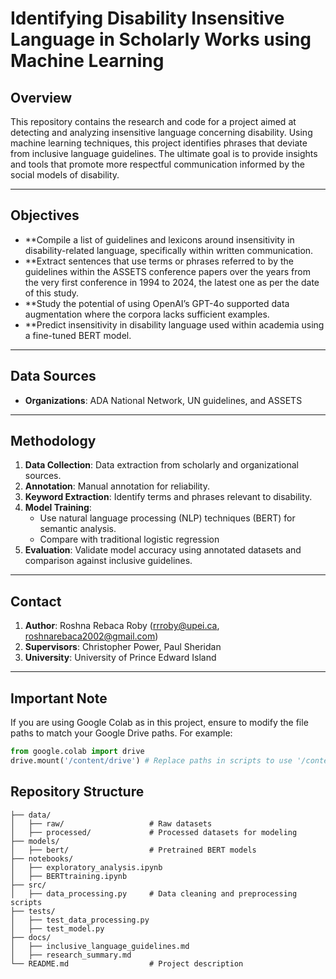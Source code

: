 # Identifying Disability Insensitive Language in Scholarly Works using Machine Learning

## Overview
This repository contains the research and code for a project aimed at detecting and analyzing insensitive language concerning disability. Using machine learning techniques, this project identifies phrases that deviate from inclusive language guidelines. The ultimate goal is to provide insights and tools that promote more respectful communication informed by the social models of disability.

---

## Objectives
- **Compile a list of guidelines and lexicons around insensitivity in disability-related language, specifically within written communication.
- **Extract sentences that use terms or phrases referred to by the guidelines within the ASSETS conference papers over the years from the very first conference in 1994 to 2024, the latest one as per the date of this study.
- **Study the potential of using OpenAI’s GPT-4o supported data augmentation where the corpora lacks sufficient examples.
- **Predict insensitivity in disability language used within academia using a fine-tuned BERT model.

---


## Data Sources
- **Organizations**: ADA National Network, UN guidelines, and ASSETS

---

## Methodology
1. **Data Collection**: Data extraction from scholarly and organizational sources.
2. **Annotation**: Manual annotation for reliability.
3. **Keyword Extraction**: Identify terms and phrases relevant to disability.
4. **Model Training**:
   - Use natural language processing (NLP) techniques (BERT) for semantic analysis.
   - Compare with traditional logistic regression
5. **Evaluation**: Validate model accuracy using annotated datasets and comparison against inclusive guidelines.

---
## Contact
1. **Author**: Roshna Rebaca Roby (rrroby@upei.ca, roshnarebaca2002@gmail.com)
2. **Supervisors**: Christopher Power, Paul Sheridan
3. **University**: University of Prince Edward Island
---
## Important Note
If you are using Google Colab as in this project, ensure to modify the file paths to match your Google Drive paths. For example:
```python
from google.colab import drive
drive.mount('/content/drive') # Replace paths in scripts to use '/content/drive/My Drive/...' structure.
```
## Repository Structure
```plaintext
├── data/
│   ├── raw/                   # Raw datasets
│   ├── processed/             # Processed datasets for modeling
├── models/
│   ├── bert/                  # Pretrained BERT models
├── notebooks/
│   ├── exploratory_analysis.ipynb
│   ├── BERTtraining.ipynb
├── src/
│   ├── data_processing.py     # Data cleaning and preprocessing scripts
├── tests/
│   ├── test_data_processing.py
│   ├── test_model.py
├── docs/
│   ├── inclusive_language_guidelines.md
│   ├── research_summary.md
└── README.md                  # Project description
